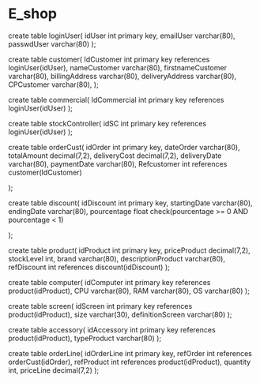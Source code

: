 # E_shop
create table loginUser(
	idUser int primary key,
	emailUser varchar(80),
	passwdUser varchar(80)
);

create table customer(
	IdCustomer int primary key references loginUser(idUser),
	nameCustomer varchar(80),
	firstnameCustomer varchar(80),
	billingAddress varchar(80),
	deliveryAddress varchar(80),
	CPCustomer varchar(80),
);

create table commercial(
	IdCommercial int primary key references loginUser(idUser)
);

create table stockController(
	idSC int primary key references loginUser(idUser)
);

create table orderCust(
	idOrder int primary key,
	dateOrder varchar(80),
	totalAmount decimal(7,2),
	deliveryCost decimal(7,2),
	deliveryDate varchar(80),
	paymentDate varchar(80),
	Refcustomer int references customer(IdCustomer) 
		
);

create table discount(
	idDiscount int primary key, 
	startingDate varchar(80),
	endingDate varchar(80),
	pourcentage float check(pourcentage >= 0 AND pourcentage < 1)

);


create table product(
	idProduct int primary key,
	priceProduct decimal(7,2),
	stockLevel int, 
	brand varchar(80),
	descriptionProduct varchar(80),
	refDiscount int references discount(idDiscount)
);

create table computer(
	idComputer int primary key references product(idProduct),
	CPU varchar(80),
	RAM varchar(80),
	OS varchar(80)
);

create table screen(
	idScreen int primary key references product(idProduct),
	size varchar(30),
	definitionScreen varchar(80)
);

create table accessory(
	idAccessory int primary key references product(idProduct),
	typeProduct varchar(80)
);

create table orderLine(
	idOrderLine int primary key,
	refOrder int references orderCust(idOrder),
	refProduct int references product(idProduct),
	quantity int,
	priceLine decimal(7,2)
);

